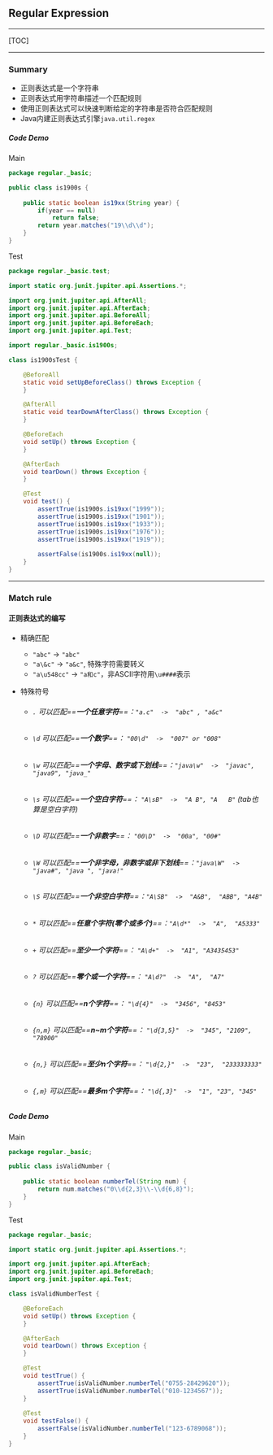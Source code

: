 ## Regular Expression

------

[TOC]



------

### Summary

- 正则表达式是一个字符串
- 正则表达式用字符串描述一个匹配规则
- 使用正则表达式可以快速判断给定的字符串是否符合匹配规则
- Java内建正则表达式引擎`java.util.regex`

##### Code Demo

Main

```java
package regular._basic;

public class is1900s {
	
	public static boolean is19xx(String year) {
		if(year == null)
			return false;
		return year.matches("19\\d\\d");
	}
}
```

Test

```java
package regular._basic.test;

import static org.junit.jupiter.api.Assertions.*;

import org.junit.jupiter.api.AfterAll;
import org.junit.jupiter.api.AfterEach;
import org.junit.jupiter.api.BeforeAll;
import org.junit.jupiter.api.BeforeEach;
import org.junit.jupiter.api.Test;

import regular._basic.is1900s;

class is1900sTest {

	@BeforeAll
	static void setUpBeforeClass() throws Exception {
	}

	@AfterAll
	static void tearDownAfterClass() throws Exception {
	}

	@BeforeEach
	void setUp() throws Exception {
	}

	@AfterEach
	void tearDown() throws Exception {
	}

	@Test
	void test() {
		assertTrue(is1900s.is19xx("1999"));
		assertTrue(is1900s.is19xx("1901"));
		assertTrue(is1900s.is19xx("1933"));
		assertTrue(is1900s.is19xx("1976"));
		assertTrue(is1900s.is19xx("1919"));
		
		assertFalse(is1900s.is19xx(null));	
	}
}
```

------



### Match rule

#### 正则表达式的编写

- 精确匹配

  - `"abc"`   ->  `"abc"`
  - `"a\&c"`  ->  `"a&c"`, 特殊字符需要转义
  - `"a\u548cc"`  ->  `"a和c"`，非ASCII字符用`\u####`表示

- 特殊符号

  - ###### `.`   可以匹配==**一个任意字符**==：`"a.c"  ->  "abc" , "a&c"`

  - ###### `\d` 可以匹配==**一个数字**==： `"00\d"  ->  "007" or "008"`

  - ###### `\w` 可以匹配==**一个字母、数字或下划线**==：`"java\w"  ->  "javac", "java9", "java_"`

  - ###### `\s` 可以匹配==**一个空白字符**==：  `"A\sB"  ->  "A B", "A   B"` *(tab也算是空白字符)*

  - ###### `\D` 可以匹配==**一个非数字**==：  `"00\D"  ->  "00a", "00#"`

  - ###### `\W` 可以匹配==**一个非字母，非数字或非下划线**==：`"java\W"  ->  "java#", "java ", "java!"`

  - ###### `\S` 可以匹配==**一个非空白字符**==：`"A\SB"  ->  "A&B",  "ABB", "A4B"`

  - ###### `*` 可以匹配==**任意个字符(零个或多个)**==：`"A\d*"  ->  "A",  "A5333"`

  - ###### `+` 可以匹配==**至少一个字符**==： `"A\d+"  ->  "A1", "A3435453"` 

  - ###### `?` 可以匹配==**零个或一个字符**==：  `"A\d?"  ->  "A",  "A7"`

  - ###### `{n}` 可以匹配==**n个字符**==：  `"\d{4}"  ->  "3456", "8453"`

  - ###### `{n,m}` 可以匹配==**n~m个字符**==：  `"\d{3,5}"  ->  "345", "2109", "78900"`

  - ###### `{n,}` 可以匹配==**至少n个字符**==：  `"\d{2,}"  ->  "23",  "233333333"`

  - ###### `{,m}` 可以匹配==**最多m个字符**==：  `"\d{,3}"  ->  "1", "23", "345"`



##### Code Demo

Main

```java
package regular._basic;

public class isValidNumber {
	
	public static boolean numberTel(String num) {
		return num.matches("0\\d{2,3}\\-\\d{6,8}");
	}
}
```

Test

```java
package regular._basic;

import static org.junit.jupiter.api.Assertions.*;

import org.junit.jupiter.api.AfterEach;
import org.junit.jupiter.api.BeforeEach;
import org.junit.jupiter.api.Test;

class isValidNumberTest {

	@BeforeEach
	void setUp() throws Exception {
	}

	@AfterEach
	void tearDown() throws Exception {
	}

	@Test
	void testTrue() {
		assertTrue(isValidNumber.numberTel("0755-28429620"));
		assertTrue(isValidNumber.numberTel("010-1234567"));
	}
	
	@Test
	void testFalse() {
		assertFalse(isValidNumber.numberTel("123-6789068"));
	}
}
```

